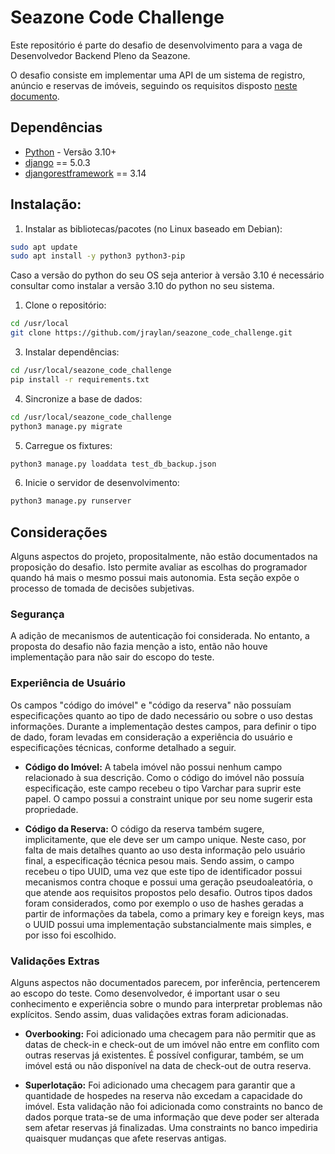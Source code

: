# Seazone Code Challenge

Este repositório é parte do desafio de desenvolvimento para a vaga de Desenvolvedor Backend Pleno da Seazone.

O desafio consiste em implementar uma API de um sistema de registro, anúncio e reservas de imóveis, seguindo os
requisitos disposto [neste documento](https://communication-assets.gupy.io/production/companies/8683/emails/1709581227906/communication-assets-0b835a10-da5f-11ee-ad52-fb3fd5a6d46e/seazone_code_challenge_-_apis_back_end.pdf).


## Dependências
- [Python](https://www.python.org/downloads/) - Versão 3.10+
- [django](https://www.djangoproject.com) == 5.0.3
- [djangorestframework](https://www.django-rest-framework.org/) == 3.14

## Instalação:

1. Instalar as bibliotecas/pacotes (no Linux baseado em Debian):

```bash
sudo apt update
sudo apt install -y python3 python3-pip
```
Caso a versão do python do seu OS seja anterior à versão 3.10 é necessário consultar como instalar a versão 3.10 do python no seu sistema.

1. Clone o repositório:

```bash
cd /usr/local
git clone https://github.com/jraylan/seazone_code_challenge.git
```


3. Instalar dependências:

```bash
cd /usr/local/seazone_code_challenge
pip install -r requirements.txt
```


4. Sincronize a base de dados:

```bash
cd /usr/local/seazone_code_challenge
python3 manage.py migrate
```

5. Carregue os fixtures:

```bash
python3 manage.py loaddata test_db_backup.json
```


6. Inicie o servidor de desenvolvimento:
```bash
python3 manage.py runserver
```



## Considerações
Alguns aspectos do projeto, propositalmente, não estão documentados na proposição do
desafio. Isto permite avaliar as escolhas do programador quando há mais o mesmo possui
mais autonomia. Esta seção expõe o processo de tomada de decisões subjetivas.


### Segurança
A adição de mecanismos de autenticação foi considerada. No entanto, a proposta
do desafio não fazia menção a isto, então não houve implementação para não sair
do escopo do teste.


### Experiência de Usuário
Os campos "código do imóvel" e "código da reserva" não possuíam especificações
quanto ao tipo de dado necessário ou sobre o uso destas informações. Durante a
implementação destes campos, para definir o tipo de dado, foram levadas em consideração
a experiência do usuário e especificações técnicas, conforme detalhado a seguir.


- **Código do Imóvel:**
A tabela imóvel não possui nenhum campo relacionado à sua descrição. Como o código
do imóvel não possuía especificação, este campo recebeu o tipo Varchar para suprir
este papel. O campo possui a constraint unique por seu nome sugerir esta propriedade.


- **Código da Reserva:**
O código da reserva também sugere, implicitamente, que ele deve ser um campo unique.
Neste caso, por falta de mais detalhes quanto ao uso desta informação pelo usuário final,
a especificação técnica pesou mais. Sendo assim, o campo recebeu o tipo UUID, uma vez
que este tipo de identificador possui mecanismos contra choque e possui uma geração pseudoaleatória,
o que atende aos requisitos propostos pelo desafio. Outros tipos dados foram considerados, como por
exemplo o uso de hashes geradas a partir de informações da tabela, como a primary key e foreign keys,
mas o UUID possui uma implementação substancialmente mais simples, e por isso foi escolhido.


### Validações Extras
Alguns aspectos não documentados parecem, por inferência, pertencerem ao escopo do teste. Como
desenvolvedor, é important usar o seu conhecimento e experiência sobre o mundo para interpretar
problemas não explícitos. Sendo assim, duas validações extras foram adicionadas.

- **Overbooking:**
Foi adicionado uma checagem para não permitir que as datas de check-in e check-out de um imóvel não
entre em conflito com outras reservas já existentes. É possível configurar, também, se um imóvel está
ou não disponível na data de check-out de outra reserva.

- **Superlotação:**
Foi adicionado uma checagem para garantir que a quantidade de hospedes na reserva não excedam a capacidade
do imóvel. Esta validação não foi adicionada como constraints no banco de dados porque trata-se de uma informação
que deve poder ser alterada sem afetar reservas já finalizadas. Uma constraints no banco impediria quaisquer mudanças que
afete reservas antigas.





